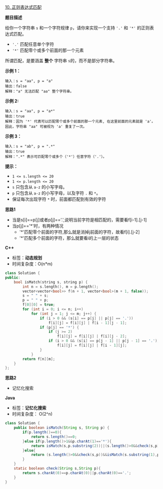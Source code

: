 [10. 正则表达式匹配](https://leetcode.cn/problems/regular-expression-matching/)

**题目描述**

给你一个字符串 `s` 和一个字符规律 `p`，请你来实现一个支持 `'.'` 和 `'*'` 的正则表达式匹配。

- `'.'` 匹配任意单个字符
- `'*'` 匹配零个或多个前面的那一个元素

所谓匹配，是要涵盖 **整个** 字符串 `s`的，而不是部分字符串。

**示例 1：**

```
输入：s = "aa", p = "a"
输出：false
解释："a" 无法匹配 "aa" 整个字符串。
```

**示例 2:**

```
输入：s = "aa", p = "a*"
输出：true
解释：因为 '*' 代表可以匹配零个或多个前面的那一个元素, 在这里前面的元素就是 'a'。因此，字符串 "aa" 可被视为 'a' 重复了一次。
```

**示例 3：**

```
输入：s = "ab", p = ".*"
输出：true
解释：".*" 表示可匹配零个或多个（'*'）任意字符（'.'）。
```

**提示：**

- `1 <= s.length <= 20`
- `1 <= p.length <= 20`
- `s` 只包含从 `a-z` 的小写字母。
- `p` 只包含从 `a-z` 的小写字母，以及字符 `.` 和 `*`。
- 保证每次出现字符 `*` 时，前面都匹配到有效的字符

**思路1**

+ 当是s[i]==p[j]或者p[j]=='.',说明当前字符是相匹配的，需要看f[i-1].[j-1]
+ 当p[j]=='*'时，有两种情况
  + '*'匹配零个前面的字符,那么就是消掉j前面的字符，故看f[i].[j-2]
  + '*'匹配多个前面的字符，那么就要看i的上一层的状态

**C++**

+ 标签：**动态规划**
+ 时间复杂度：O(n*m)

~~~C++
class Solution {
public:
    bool isMatch(string s, string p) {
        int n = s.length(), m = p.length();
        vector<vector<bool>> f(n + 1, vector<bool>(m + 1, false));
        s = " " + s;
        p = " " + p;
        f[0][0] = true;
        for (int i = 0; i <= n; i++)
            for (int j = 1; j <= m; j++) {
                if (i > 0 && (s[i] == p[j] || p[j] == '.'))
                    f[i][j] = f[i][j] | f[i - 1][j - 1];
                if (p[j] == '*') {
                    if (j >= 2)
                        f[i][j] = f[i][j] | f[i][j - 2];
                    if (i > 0 && (s[i] == p[j - 1] || p[j - 1] == '.'))
                        f[i][j] = f[i][j] | f[i - 1][j];
                }
            }
        return f[n][m];
    }
};
~~~



**思路2**

+ 记忆化搜索

**Java**

+ 标签：**记忆化搜索**
+ 时间复杂度： O(2^n)

~~~Java
class Solution {
    public boolean isMatch(String s, String p) {
        if(p.length()==0){
            return s.length()==0;
        }else if(p.length()>1&&p.charAt(1)=='*'){
            return isMatch(s,p.substring(2))||(s.length()>0&&check(s,p))&&isMatch(s.substring(1),p);
        }else{
            return (s.length()>0&&check(s,p))&&isMatch(s.substring(1),p.substring(1));
        }
    }
    static boolean check(String s,String p){
        return s.charAt(0)==p.charAt(0)||p.charAt(0)=='.';
    }
}
~~~

